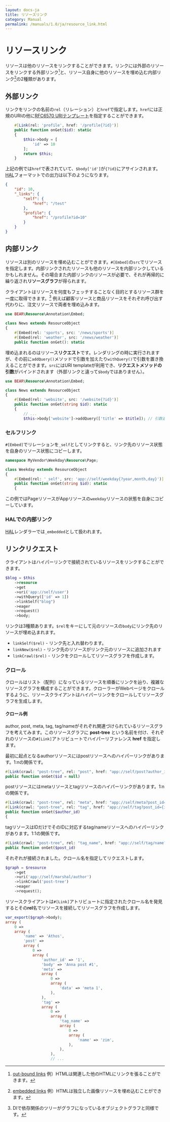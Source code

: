 ```yaml
---
layout: docs-ja
title: リソースリンク
category: Manual
permalink: /manuals/1.0/ja/resource_link.html
---
```


# リソースリンク

リソースは他のリソースをリンクすることができます。リンクには外部のリソースをリンクする外部リンク[^LO]と、リソース自身に他のリソースを埋め込む内部リンク[^LE]の2種類があります。

[^LE]: [embedded links](http://amundsen.com/hypermedia/hfactor/#le) 例）HTMLは独立した画像リソースを埋め込むことができます。
[^LO]: [out-bound links](http://amundsen.com/hypermedia/hfactor/#le) 例）HTMLは関連した他のHTMLにリンクを張ることができます。

## 外部リンク

リンクをリンクの名前の`rel`（リレーション）と`href`で指定します。`href`には正規のURIの他に[RFC6570 URIテンプレート](https://github.com/ioseb/uri-template)を指定することができます。

```php
    #[Link(rel: 'profile', href: '/profile{?id}')]
    public function onGet($id): static
    {
        $this->body = [
            'id' => 10
        ];
        return $this;
    }
```

上記の例では`href`で表されていて、`$body['id']`が`{?id}`にアサインされます。[HAL](https://stateless.group/hal_specification.html)フォーマットでの出力は以下のようになります。

```json
{
    "id": 10,
    "_links": {
        "self": {
            "href": "/test"
        },
        "profile": {
            "href": "/profile?id=10"
        }
    }
}
```

## 内部リンク

リソースは別のリソースを埋め込むことができます。`#[Embed]`の`src`でリソースを指定します。内部リンクされたリソースも他のリソースを内部リンクしているかもしれません。その場合また内部リンクのリソースが必要で、それが再帰的に繰り返され**リソースグラフ**が得られます。

クライアントはリソースを何度もフェッチすることなく目的とするリソース群を一度に取得できます。[^di] 例えば顧客リソースと商品リソースをそれぞれ呼び出す代わりに、注文リソースで両者を埋め込みます。

[^di]: DIで依存関係のツリーがグラフになっているオブジェクトグラフと同様です。

```php
use BEAR\Resource\Annotation\Embed;

class News extends ResourceObject
{
    #[Embed(rel: 'sports', src: '/news/sports')]
    #[Embed(rel: 'weather', src: '/news/weather')]
    public function onGet(): static
```

埋め込まれるのはリソース**リクエスト**です。レンダリングの時に実行されますが、その前に`addQuery()`メソッドで引数を加えたり`withQuery()`で引数を置き換えることができます。`src`にはURI templateが利用でき、**リクエストメソッドの引数**がバインドされます（外部リンクと違って`$body`ではありません）。

```php
use BEAR\Resource\Annotation\Embed;

class News extends ResourceObject
{
    #[Embed(rel: 'website', src: '/website{?id}')]
    public function onGet(string $id): static
    {
        // ...
        $this->body['website']->addQuery(['title' => $title]); // 引数追加
```

### セルフリンク

`#[Embed]`でリレーションを`_self`としてリンクすると、リンク先のリソース状態を自身のリソース状態にコピーします。

```php
namespace MyVendor\Weekday\Resource\Page;

class Weekday extends ResourceObject
{
    #[Embed(rel: '_self', src: 'app://self/weekday{?year,month,day}')]
    public function onGet(string $id): static
    {
```

この例ではPageリソースがAppリソースの`weekday`リソースの状態を自身にコピーしています。

### HALでの内部リンク

[HAL](https://github.com/blongden/hal)レンダラーでは`_embedded`として扱われます。

## リンクリクエスト

クライアントはハイパーリンクで接続されているリソースをリンクすることができます。

```php
$blog = $this
    ->resource
    ->get
    ->uri('app://self/user')
    ->withQuery(['id' => 1])
    ->linkSelf("blog")
    ->eager
    ->request()
    ->body;
```

リンクは3種類あります。`$rel`をキーにして元のリソースの`body`にリンク先のリソースが埋め込まれます。

* `linkSelf($rel)` - リンク先と入れ替わります。
* `linkNew($rel)` - リンク先のリソースがリンク元のリソースに追加されます
* `linkCrawl($rel)` - リンクをクロールしてリソースグラフを作成します。

### クロール

クロールはリスト（配列）になっているリソースを順番にリンクを辿り、複雑なリソースグラフを構成することができます。クローラーがWebページをクロールするように、リソースクライアントはハイパーリンクをクロールしてリソースグラフを生成します。

#### クロール例

author, post, meta, tag, tag/nameがそれぞれ関連づけられているリソースグラフを考えてみます。このリソースグラフに **post-tree** という名前を付け、それぞれのリソースの`#[Link]`アトリビュートでハイパーリファレンス **href** を指定します。

最初に起点となるauthorリソースにはpostリソースへのハイパーリンクがあります。1:nの関係です。

```php
#[Link(crawl: "post-tree", rel: "post", href: "app://self/post?author_id={id}")]
public function onGet($id = null)
```

postリソースにはmetaリソースとtagリソースのハイパーリンクがあります。1:nの関係です。

```php
#[Link(crawl: "post-tree", rel: "meta", href: "app://self/meta?post_id={id}")]
#[Link(crawl: "post-tree", rel: "tag", href: "app://self/tag?post_id={id}")]
public function onGet($author_id)
{
```

tagリソースはIDだけでそのIDに対応するtag/nameリソースへのハイパーリンクがあります。1:1の関係です。

```php
#[Link(crawl: "post-tree", rel: "tag_name", href: "app://self/tag/name?tag_id={tag_id}")]
public function onGet($post_id)
```

それぞれが接続されました。クロール名を指定してリクエストします。

```php
$graph = $resource
    ->get
    ->uri('app://self/marshal/author')
    ->linkCrawl('post-tree')
    ->eager
    ->request();
```

リソースクライアントは`#[Link]`アトリビュートに指定されたクロール名を発見するとその**rel**名でリソースを接続してリソースグラフを作成します。

```php
var_export($graph->body);
array (
    0 =>
    array (
        'name' => 'Athos',
        'post' =>
        array (
            0 =>
            array (
                'author_id' => '1',
                'body' => 'Anna post #1',
                'meta' =>
                array (
                    0 =>
                    array (
                        'data' => 'meta 1',
                    ),
                ),
                'tag' =>
                array (
                    0 =>
                    array (
                        'tag_name' =>
                        array (
                            0 =>
                            array (
                                'name' => 'zim',
                            ),
                        ),
                    ), 
                    // ...
```
